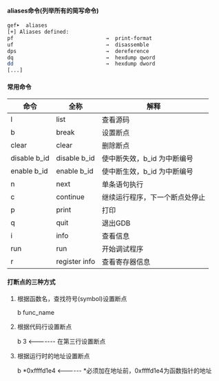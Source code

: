 #### aliases命令(列举所有的简写命令)

```bash
gef➤  aliases
[+] Aliases defined:
pf                              →  print-format
uf                              →  disassemble
dps                             →  dereference
dq                              →  hexdump qword
dd                              →  hexdump dword
[...]
```

#### 常用命令

| 命令         | 全称          | 解释                           |
| ------------ | ------------- | ------------------------------ |
| l            | list          | 查看源码                       |
| b            | break         | 设置断点                       |
| clear        | clear         | 删除断点                       |
| disable b_id | disable b_id  | 使中断失效，b_id 为中断编号    |
| enable b_id  | enable b_id   | 使中断生效，b_id 为中断编号    |
| n            | next          | 单条语句执行                   |
| c            | continue      | 继续运行程序，下一个断点处停止 |
| p            | print         | 打印                           |
| q            | quit          | 退出GDB                        |
| i            | info          | 查看信息                       |
| run          | run           | 开始调试程序                   |
| r            | register info | 查看寄存器信息                 |



#### 打断点的三种方式

1. 根据函数名，查找符号(symbol)设置断点

   b func_name

2. 根据代码行设置断点

   b 3 <------- 在第三行设置断点

3. 根据运行时的地址设置断点

   b *0xffffd1e4 <------ *必须加在地址前，0xffffd1e4为函数指针的地址